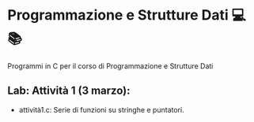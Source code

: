 # Programmazione e Strutture Dati 💻📚
Programmi in C per il corso di Programmazione e Strutture Dati

## Lab: Attività 1 (3 marzo):
- attività1.c: Serie di funzioni su stringhe e puntatori.
